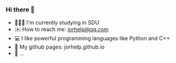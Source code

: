 ### Hi there 👋

<!--
**jorhelp/jorhelp** is a ✨ _special_ ✨ repository because its `README.md` (this file) appears on your GitHub profile.

Here are some ideas to get you started:

- 🔭 I’m currently working on ...
- 🌱 I’m currently learning ...
- 👯 I’m looking to collaborate on ...
- 🤔 I’m looking for help with ...
- 💬 Ask me about ...
- 📫 How to reach me: ...
- 😄 Pronouns: ...
- ⚡ Fun fact: ...
-->

- 👩🏻‍🎓 I'm currently studying in SDU
- ✉️ How to reach me: jorhelp@qq.com
- 💻 I like powerful programming languages like Python and C++ 
- 🔭 My github pages: jorhelp.github.io 
- 🤔 ...
